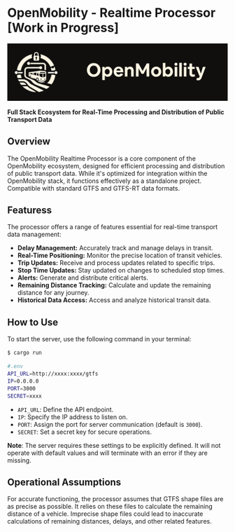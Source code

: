 # OpenMobility - Realtime Processor [Work in Progress]

![OM Logo](./openmobility.png)

**Full Stack Ecosystem for Real-Time Processing and Distribution of Public Transport Data**

## Overview

The OpenMobility Realtime Processor is a core component of the OpenMobility ecosystem, designed for efficient processing and distribution of public transport data. While it's optimized for integration within the OpenMobility stack, it functions effectively as a standalone project. Compatible with standard GTFS and GTFS-RT data formats.

## Featuress

The processor offers a range of features essential for real-time transport data management:

- **Delay Management:** Accurately track and manage delays in transit.
- **Real-Time Positioning:** Monitor the precise location of transit vehicles.
- **Trip Updates:** Receive and process updates related to specific trips.
- **Stop Time Updates:** Stay updated on changes to scheduled stop times.
- **Alerts:** Generate and distribute critical alerts.
- **Remaining Distance Tracking:** Calculate and update the remaining distance for any journey.
- **Historical Data Access:** Access and analyze historical transit data.

## How to Use

To start the server, use the following command in your terminal:

```bash
$ cargo run
```


```bash
#.env
API_URL=http://xxxx:xxxx/gtfs
IP=0.0.0.0
PORT=3000
SECRET=xxxx
```

- `API_URL`: Define the API endpoint.
- `IP`: Specify the IP address to listen on.
- `PORT`: Assign the port for server communication (default is `3000`).
- `SECRET`: Set a secret key for secure operations.

**Note**: The server requires these settings to be explicitly defined. It will not operate with default values and will terminate with an error if they are missing.

## Operational Assumptions

For accurate functioning, the processor assumes that GTFS shape files are as precise as possible. It relies on these files to calculate the remaining distance of a vehicle. Imprecise shape files could lead to inaccurate calculations of remaining distances, delays, and other related features.

<!-- ## OpenMobility Ecosystem

- [OpenMobility UI](https://github.com/cK0nrad/openmobility-ui) 
  - Interface for data visualization

- [OpenMobility Embed Platform](https://github.com/cK0nrad/openmobility-ep)
  -  Platform for integrating OpenMobility data collection

- [OpenMobility Emulator ETS2](https://github.com/cK0nrad/openmobility-ets2)
    - Emulator for ETS2 to test the OpenMobility stack -->
